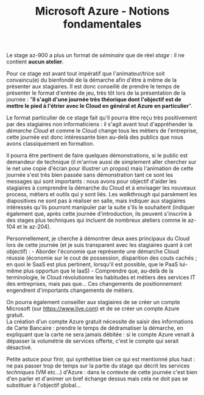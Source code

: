 ﻿---
title: Microsoft Azure - Notions fondamentales
Azure: true
editDate: 28/11/2023
---
Le stage az-900 a plus un format de *séminaire* que de réel *stage* : il ne contient **aucun atelier**.  

Pour ce stage est avant tout impératif que l'animateur/trice soit convaincu(e) du bienfondé de la démarche afin d'être à même de la présenter aux stagiaires. Il est donc conseillé de prendre le temps de présenter le format d'entrée de jeu, très tôt lors de la présentation de la journée : "**Il s'agit d'une journée très théorique dont l'objectif est de mettre le pied à l'étrier avec le Cloud en général et Azure en particulier**".  

Le format particulier de ce stage fait qu'il pourra être reçu très positivement par des stagiaires non informaticiens : il s'agit avant tout d'appréhender la *démarche Cloud* et comme le Cloud change tous les métiers de l'entreprise, cette journée est donc intéressante bien au-delà des publics que nous avons classiquement en formation.  

Il pourra être pertinent de faire quelques démonstrations, si le public est demandeur de technique (il m'arrive aussi de simplement aller chercher sur le net une copie d'écran pour illustrer un propos) mais l'animation de cette journée s'est très bien passée sans démonstration tant ce sont les messages qui sont importants : nous avons pour objectif d'aider les stagiaires à comprendre la démarche du Cloud et à envisager les nouveaux process, métiers et outils qui y sont liés. Les *walkthrough* qui parsèment les diapositives ne sont pas à réaliser en salle, mais indiquer aux stagiaires intéressés qu'ils pourront manipuler par la suite s'ils le souhaitent (indiquer également que, après cette journée d'introduction, ils peuvent s'inscrire à des stages plus techniques qui incluent de nombreux ateliers comme le az-104 et le az-204).  

Personnellement, je cherche à démontrer deux axes principaux du Cloud lors de cette journée (et je suis transparent avec les stagiaires quant à cet objectif) :
    - Aborder l'économie que représente une démarche Cloud réussie (économie sur le cout de possession, disparition des couts cachés ; en quoi le SaaS est plus pertinent, lorsqu'il est possible, que le PaaS lui-même plus opportun que le IaaS)
    - Comprendre que, au-delà de la terminologie, le Cloud révolutionne les habitudes et métiers des services IT des entreprises, mais pas que... Ces changements de positionnement engendrent d'importants changements de métiers.

On pourra également conseiller aux stagiaires de se créer un compte Microsoft (sur https://www.live.com) et de se créer un compte Azure gratuit.  
La création d'un compte Azure gratuit nécessite de saisir des informations de Carte Bancaire : prendre le temps de dédramatiser la démarche, en expliquant que la carte ne sera jamais débitée : si le compte Azure venait à dépasser la volumétrie de services offerte, c'est le compte qui serait désactivé.  

Petite astuce pour finir, qui synthétise bien ce qui est mentionné plus haut : ne pas passer trop de temps sur la partie du stage qui décrit les services *techniques* (VM etc...) d'Azure : dans le contexte de cette journée c'est bien d'en parler et d'animer un bref échange dessus mais cela ne doit pas se substituer à l'objectif global...